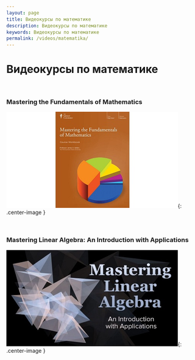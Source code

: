 ```yaml
---
layout: page
title: Видеокурсы по математике
description: Видеокурсы по математике
keywords: Видеокурсы по математике
permalink: /videos/matematika/
---
```


# Видеокурсы по математике

<br/>

### Mastering the Fundamentals of Mathematics

![Mastering the Fundamentals of Mathematics](/img/videos/mastering-fundamentals-mathematics-video.jpg 'Mastering the Fundamentals of Mathematics'){: .center-image }

<br/>

### Mastering Linear Algebra: An Introduction with Applications

![Mastering Linear Algebra](/img/videos/mastering-linear-algebra-introduction-apps.jpg 'Mastering Linear Algebra'){: .center-image }
